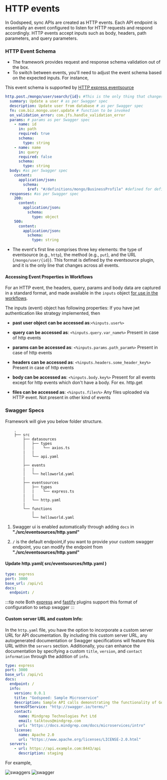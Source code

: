 # HTTP events

In Godspeed, sync APIs are created as HTTP events. Each API endpoint is essentially an event configured to listen for HTTP requests and respond accordingly. HTTP events accept inputs such as body, headers, path parameters, and query parameters. 

### HTTP Event Schema

- The framework provides request and response schema validation out of the box.
- To switch between events, you'll need to adjust the event schema based on the expected inputs. For instance,

This event schema is supported by [HTTP express eventsource](https://github.com/godspeedsystems/gs-plugins/tree/main/plugins/express-as-http#godspeed-express-plugin)

```yaml
http.post./mongo/user/search/{id}: #This is the only thing that changes across all the events
  summary: Update a user # as per Swagger spec
  description: Update user from database # as per Swagger spec
  fn: com.biz.mongo.user.update # function to be invoked
  on_validation_error: com.jfs.handle_validation_error
  params: # params as per Swagger spec
    - name: id
      in: path
      required: true
      schema:
        type: string
    - name: name
      in: query
      required: false
      schema:
        type: string
  body: #as per Swagger spec
    content:
      application/json:
        schema:
          $ref: "#/definitions/mongo/BusinessProfile" #defined for definition section.
  responses: #as per Swagger spec
    200:
      content:
        application/json:
          schema:
            type: object
    500:
      content:
        application/json:
          schema:
            type: string
```

- The event's first line comprises three key elements: the type of eventsource (e.g., `http`), the method (e.g., `put`), and the URL (`/mongo/user/{id}`). This format is defined by the eventsource plugin, and it is the only line that changes across all events.

#### Accessing Event Properties in Workflows

For an HTTP event, the headers, query, params and body data are captured in a standard format, and made available in the `inputs` object [for use in the workflows](/docs/microservices-framework/workflows/overview.md).

The inputs (event) object has following properties:
If you have jwt authentication like strategy implemented, then

- **past user object can be accessed as**:`<%inputs.user%>`

- **query can be accessed as**: `<%inputs.query.var_name%>` Present in case of http events

- **params can be accessed as**: `<%inputs.params.path_param%>` Present in case of http events

- **headers can be accessed as**: `<%inputs.headers.some_header_key%>` Present in case of http events

- **body can be accessed as**: `<%inputs.body.key%>` Present for all events except for http events which don't have a body. For ex. http.get

- **files can be accessed as**: `<%inputs.files%>` Any files uploaded via HTTP event. Not present in other kind of events

### Swagger Specs

Framework will give you below folder structure.

```
    .
    ├── src
        ├── datasources
        │   ├── types
        │   |    └── axios.ts
        |   |
        │   └── api.yaml
        │
        ├── events
        |   |
        │   └── helloworld.yaml
        |
        ├── eventsources
        │   ├── types
        │   |    └── express.ts
        |   |
        │   └── http.yaml
        |
        └── functions
            |
            └── helloworld.yaml
```

1. Swagger ui is enabled automatically through adding `docs` in **"./src/eventsources/http.yaml"**

2. `/` is the default endpoint,if you want to provide your custom swagger endpoint, you can modify the endpoint from **"./src/eventsources/http.yaml"**

#### Update http.yaml( src/eventsources/http.yaml )

```yaml
type: express
port: 3000
base_url: /api/v1
docs:
  endpoint: /
```

:::tip note
Both [express](https://github.com/godspeedsystems/gs-plugins/blob/main/plugins/express-as-http/README.md) and [fastify](https://github.com/godspeedsystems/gs-plugins/tree/main/plugins/fastify-as-http) plugins support this format of configuration to setup swagger
:::

#### Custom server URL and custom Info:

In the `http.yaml` file, you have the option to incorporate a custom server URL for API documentation. By including this custom server URL, any autogenerated documentation or Swagger specifications will feature this URL within the `servers` section. Additionally, you can enhance the documentation by specifying a custom `title`, `version`, and `contact information` through the addition of `info`.

```yaml
type: express
port: 3000
base_url: /api/v1
docs:
  endpoint: /
  info:
    version: 0.0.1
    title: "Godspeed: Sample Microservice"
    description: Sample API calls demonstrating the functionality of Godspeed framework
    termsOfService: "http://swagger.io/terms/"
    contact:
      name: Mindgrep Technologies Pvt Ltd
      email: talktous@mindgrep.com
      url: "https://docs.mindgrep.com/docs/microservices/intro"
    license:
      name: Apache 2.0
      url: "https://www.apache.org/licenses/LICENSE-2.0.html"
  servers:
    - url: https://api.example.com:8443/api
      description: staging
```

For example,

<img src="https://res.cloudinary.com/dsvdiwazh/image/upload/v1706042485/Screenshot_from_2024-01-24_02-11-15_frejtp.png" alt="swaggers"/>

<img src="https://res.cloudinary.com/dsvdiwazh/image/upload/v1706042039/Screenshot_from_2024-01-24_02-03-33_n1i8yw.png" alt="swagger"/>
